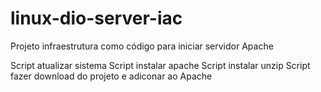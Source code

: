 # linux-dio-server-iac
Projeto infraestrutura como código para iniciar servidor Apache


Script atualizar sistema
Script instalar apache
Script instalar unzip
Script fazer download do projeto e adiconar ao Apache
